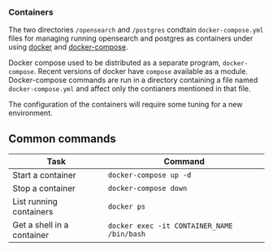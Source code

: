 ### Containers

The two directories `/opensearch` and `/postgres` condtain `docker-compose.yml` files for managing running opensearch and postgres 
as containers under using [docker](https://docs.docker.com/compose/) and [docker-compose](https://docs.docker.com/compose/).

Docker compose used to be distributed as a separate program, `docker-compose`. Recent versions of docker have `compose` available 
as a module. Docker-compose commands are run in a directory containing a file named `docker-compose.yml` and affect only
the contianers mentioned in that file.

The configuration of the containers will require some tuning for a new environment.


## Common commands


|Task   | Command|
|-------|--------|
|Start a container | `docker-compose up -d` |
|Stop a container  | `docker-compose down` | 
|List running containers | `docker ps`|
|Get a shell in a container | `docker exec -it CONTAINER_NAME /bin/bash` |




